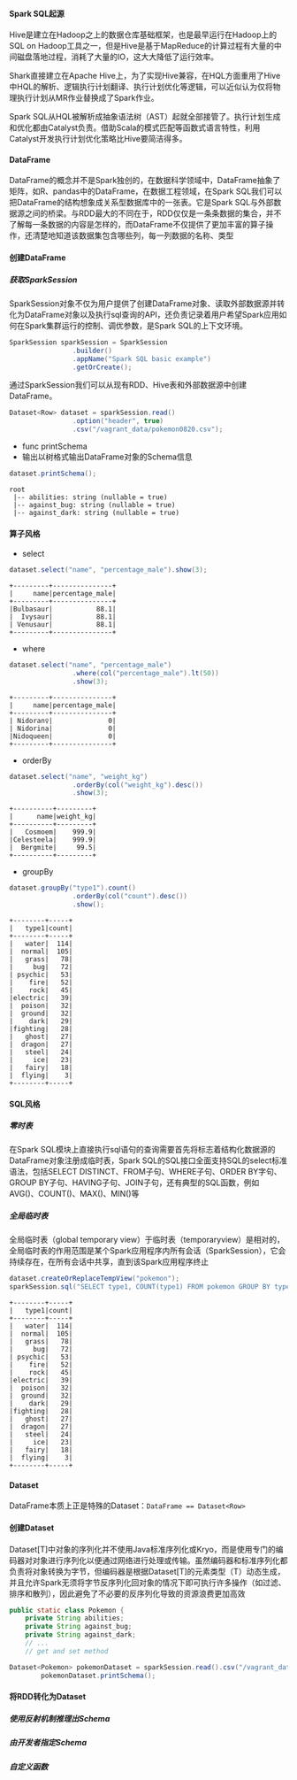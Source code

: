 #### Spark SQL起源
Hive是建立在Hadoop之上的数据仓库基础框架，也是最早运行在Hadoop上的SQL on Hadoop工具之一，但是Hive是基于MapReduce的计算过程有大量的中间磁盘落地过程，消耗了大量的IO，这大大降低了运行效率。

Shark直接建立在Apache Hive上，为了实现Hive兼容，在HQL方面重用了Hive中HQL的解析、逻辑执行计划翻译、执行计划优化等逻辑，可以近似认为仅将物理执行计划从MR作业替换成了Spark作业。

Spark SQL从HQL被解析成抽象语法树（AST）起就全部接管了。执行计划生成和优化都由Catalyst负责。借助Scala的模式匹配等函数式语言特性，利用Catalyst开发执行计划优化策略比Hive要简洁得多。

#### DataFrame
DataFrame的概念并不是Spark独创的，在数据科学领域中，DataFrame抽象了矩阵，如R、pandas中的DataFrame，在数据工程领域，在Spark SQL我们可以把DataFrame的结构想象成关系型数据库中的一张表。它是Spark SQL与外部数据源之间的桥梁。与RDD最大的不同在于，RDD仅仅是一条条数据的集合，并不了解每一条数据的内容是怎样的，而DataFrame不仅提供了更加丰富的算子操作，还清楚地知道该数据集包含哪些列，每一列数据的名称、类型

#### 创建DataFrame

##### 获取SparkSession
SparkSession对象不仅为用户提供了创建DataFrame对象、读取外部数据源并转化为DataFrame对象以及执行sql查询的API，还负责记录着用户希望Spark应用如何在Spark集群运行的控制、调优参数，是Spark SQL的上下文环境。
```java
SparkSession sparkSession = SparkSession
                .builder()
                .appName("Spark SQL basic example")
                .getOrCreate();
```

通过SparkSession我们可以从现有RDD、Hive表和外部数据源中创建DataFrame。

```java
Dataset<Row> dataset = sparkSession.read()
                .option("header", true)
                .csv("/vagrant_data/pokemon0820.csv");
```

- func printSchema
- 输出以树格式输出DataFrame对象的Schema信息
```java
dataset.printSchema();
```
```
root
 |-- abilities: string (nullable = true)
 |-- against_bug: string (nullable = true)
 |-- against_dark: string (nullable = true)
```

#### 算子风格
- select
```java
dataset.select("name", "percentage_male").show(3);
```
```
+---------+---------------+
|     name|percentage_male|
+---------+---------------+
|Bulbasaur|           88.1|
|  Ivysaur|           88.1|
| Venusaur|           88.1|
+---------+---------------+
```
- where
```java
dataset.select("name", "percentage_male")
                .where(col("percentage_male").lt(50))
                .show(3);
```
```
+---------+---------------+
|     name|percentage_male|
+---------+---------------+
| Nidoran♀|              0|
| Nidorina|              0|
|Nidoqueen|              0|
+---------+---------------+
```
- orderBy
```java
dataset.select("name", "weight_kg")
                .orderBy(col("weight_kg").desc())
                .show(3);
```
```
+----------+---------+
|      name|weight_kg|
+----------+---------+
|   Cosmoem|    999.9|
|Celesteela|    999.9|
|  Bergmite|     99.5|
+----------+---------+
```
- groupBy
```java
dataset.groupBy("type1").count()
                .orderBy(col("count").desc())
                .show();
```
```
+--------+-----+
|   type1|count|
+--------+-----+
|   water|  114|
|  normal|  105|
|   grass|   78|
|     bug|   72|
| psychic|   53|
|    fire|   52|
|    rock|   45|
|electric|   39|
|  poison|   32|
|  ground|   32|
|    dark|   29|
|fighting|   28|
|   ghost|   27|
|  dragon|   27|
|   steel|   24|
|     ice|   23|
|   fairy|   18|
|  flying|    3|
+--------+-----+
```

#### SQL风格
##### 零时表
在Spark SQL模块上直接执行sql语句的查询需要首先将标志着结构化数据源的DataFrame对象注册成临时表，Spark SQL的SQL接口全面支持SQL的select标准语法，包括SELECT DISTINCT、FROM子句、WHERE子句、ORDER BY字句、GROUP BY子句、HAVING子句、JOIN子句，还有典型的SQL函数，例如AVG()、COUNT()、MAX()、MIN()等

##### 全局临时表
全局临时表（global temporary view）于临时表（temporaryview）是相对的，全局临时表的作用范围是某个Spark应用程序内所有会话（SparkSession），它会持续存在，在所有会话中共享，直到该Spark应用程序终止

```java
dataset.createOrReplaceTempView("pokemon");
sparkSession.sql("SELECT type1, COUNT(type1) FROM pokemon GROUP BY type1 ORDER BY count(type1) DESC").show();
```
```
+--------+-----+
|   type1|count|
+--------+-----+
|   water|  114|
|  normal|  105|
|   grass|   78|
|     bug|   72|
| psychic|   53|
|    fire|   52|
|    rock|   45|
|electric|   39|
|  poison|   32|
|  ground|   32|
|    dark|   29|
|fighting|   28|
|   ghost|   27|
|  dragon|   27|
|   steel|   24|
|     ice|   23|
|   fairy|   18|
|  flying|    3|
+--------+-----+
```

#### Dataset
DataFrame本质上正是特殊的Dataset：``DataFrame == Dataset<Row>``

#### 创建Dataset
Dataset[T]中对象的序列化并不使用Java标准序列化或Kryo，而是使用专门的编码器对对象进行序列化以便通过网络进行处理或传输。虽然编码器和标准序列化都负责将对象转换为字节，但编码器是根据Dataset[T]的元素类型（T）动态生成，并且允许Spark无须将字节反序列化回对象的情况下即可执行许多操作（如过滤、排序和散列），因此避免了不必要的反序列化导致的资源浪费更加高效

```java
public static class Pokemon {
    private String abilities;
    private String against_bug;
    private String against_dark;
    // ...
    // get and set method
```
```java
Dataset<Pokemon> pokemonDataset = sparkSession.read().csv("/vagrant_data/pokemon0820.csv").as(Encoders.bean(Pokemon.class));
        pokemonDataset.printSchema();
```

#### 将RDD转化为Dataset

##### 使用反射机制推理出Schema
##### 由开发者指定Schema
##### 自定义函数

